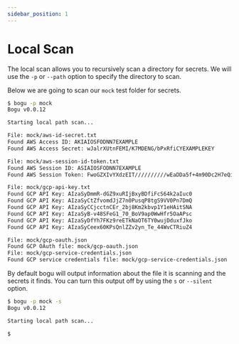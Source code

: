 ```yaml
---
sidebar_position: 1
---
```


# Local Scan

The local scan allows you to recursively scan a directory for secrets. We will use the `-p` or `--path` option to specify the directory to scan.

Below we are going to scan our `mock` test folder for secrets.

```bash
$ bogu -p mock
Bogu v0.0.12

Starting local path scan...

File: mock/aws-id-secret.txt
Found AWS Access ID: AKIAIOSFODNN7EXAMPLE
Found AWS Access Secret: wJalrXUtnFEMI/K7MDENG/bPxRfiCYEXAMPLEKEY

File: mock/aws-session-id-token.txt
Found AWS Session ID: ASIAIOSFODNN7EXAMPLE
Found AWS Session Token: FwoGZXIvYXdzEIT//////////wEaDDa5f+4m90Dc2H7eQiK9AXCnXpAgi0u7A+o1RpO5Q5GtMnv8oR+0V8GyHc7bGx1FP2bR7Bm2PqO7vXWzD9Y5DpKpG3j1gPv5mP0kIr4G3X/0dJGvMx0RQxfUq5u2cpWnJ5Z9J2Lm2P0RpTQaGwR5tNc7XJ0nFCaUJhLJi4c1naqfwpKyA5b43YzE3Iw8WMTIzNDU2Nzg5QUJDREVGR0g

File: mock/gcp-api-key.txt
Found GCP API Key: AIzaSyDmmR-dGZ9xuRIjBxyBDfiFcS64k2aIuc0
Found GCP API Key: AIzaSyCtZfvomdJjZ7n0PusqP8tgS9VV0Pn7DmQ
Found GCP API Key: AIzaSyCCjcctnCEr_2bj8Km2kbvp1Y1eHAitSNA
Found GCP API Key: AIzaSyB-v48SFeG1_70_BoV9ap0WwHfr5OaAPsc
Found GCP API Key: AIzaSyDfYh7FKz9reETkNaOT6TY0wujDduxfJko
Found GCP API Key: AIzaSyCeex60KPsQnlZZv2yn_Te_44WvCTRiuZ4

File: mock/gcp-oauth.json
Found GCP OAuth file: mock/gcp-oauth.json
File: mock/gcp-service-credentials.json
Found GCP service credentials file: mock/gcp-service-credentials.json
```

By default bogu will output information about the file it is scanning and the secrets it finds. You can turn this output off by using the `s` or `--silent` option.

```bash
$ bogu -p mock -s
Bogu v0.0.12

Starting local path scan...

$
```
